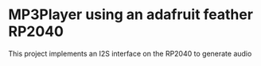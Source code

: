 # MP3Player using an adafruit feather RP2040

This project implements an I2S interface on the RP2040 to generate audio
